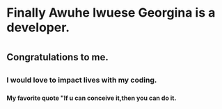 <h1>Finally Awuhe Iwuese Georgina is a developer.<h1>
<h2>Congratulations to me.<h2>
<h3>I would love to impact lives with my coding.<h3>
<h4>My favorite quote "If u can conceive it,then you can do it.<h4>
